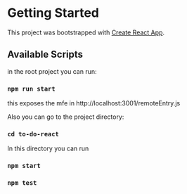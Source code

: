 # Getting Started

This project was bootstrapped with [Create React App](https://github.com/facebook/create-react-app).

## Available Scripts

in the root project you can run:

### `npm run start` 
this exposes the mfe in http://localhost:3001/remoteEntry.js 

Also you can go to the project directory:

### `cd to-do-react`

In this directory you can run

### `npm start`

### `npm test`